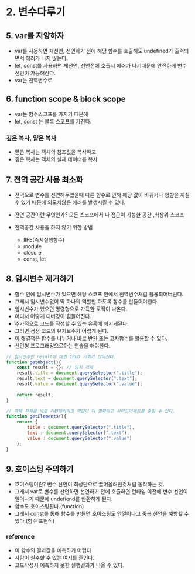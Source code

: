 # 2. 변수다루기
## 5. var를 지양하자 
- var를 사용하면 재선언, 선언하기 전에 해당 함수를 호출해도 undefined가 출력되면서 에러가 나지 않는다.
- let, const를 사용하면 재선언, 선언전에 호출시 에러가 나기때문에 안전하게 변수선언이 가능해진다.
- var는 전역변수로 
## 6. function scope & block scope
- var는 함수스코프를 가지기 때문에 
- let, const 는 블록 스코프를 가진다.


### 깊은 복사, 얕은 복사
- 얕은 복사는 객체의 참조값을 복사하고
- 깊은 복사는 객체의 실제 데이터를 복사

## 7. 전역 공간 사용 최소화
- 전역으로 변수를 선언해두었을때 다른 함수로 인해 해당 값이 바뀌거나 영향을 끼칠수 있기 때문에 의도치않은 에러를 발생시킬 수 있다.

- 전연 공간이란 무엇인가?
모든 스코프에서 다 접근이 가능한 공간 ,최상위 스코프

- 전역공간 사용을 하지 않기 위한 방법
  - IIFE(즉시실행함수)
  - module
  - closure
  - const, let

## 8. 임시변수 제거하기
- 함수 안에 임시변수가 있으면 해당 스코프 안에서 전역변수처럼 활용되어버린다.
- 그래서 임시변수없이 딱 하나의 역할만 하도록 함수를 만들어야한다.
- 임시변수가 있으면 명령형으로 가득한 로직이 나온다.
- 어디서 어떻게 디버깅이 힘들어진다.
- 추가적으로 코드를 작성할 수 있는 유혹에 빠지게된다.
- 그러면 점점 코드의 유지보수가 어렵게 된다.
- 이 해결책은 함수를 나누거나 바로 반환 또는 고차함수를 활용할 수 있다.
- 선언형 프로그래밍으로하는 연습을 해야한다.
```jsx
// 임시변수인 result에 대한 CRUD 기회가 많아진다.
function getObject(){
    const result = {}; // 임시 객체
    result.title = document.querySelector(".title");
    result.text = document.querySelector(".text");
    result.value = document.querySelector(".value");
    
    return result;
}

// 객체 자체를 바로 리턴해버리면 역할이 더 명확하고 사이드이펙트를 줄일 수 있다.
function getElements(){
    return {
        title : document.querySelector(".title"),
        text : document.querySelector(".text"),
        value : document.querySelector(".value")
    };
}
```

## 9. 호이스팅 주의하기
- 호이스팅이란? 변수 선언이 최상단으로 끌어올려진것처럼 동작하는 것.
- 그래서 var로 변수를 선언하면 선언하기 전에 호출하면 런타임 이전에 변수 선언이 일어나기 때문에 undefiend를 반환하게 된다.
- 함수도 호이스팅된다.(function)
- 그래서 const를 통해 함수를 만들면 호이스팅도 안일어나고 중복 선언을 예방할 수 있다.(함수 표현식)


### reference
- 이 함수의 결과값을 예측하기 어렵다
- 사람이 실수할 수 있는 여지를 줄인다.
- 코드작성시 예측하지 못한 실행결과가 나올 수 있다.